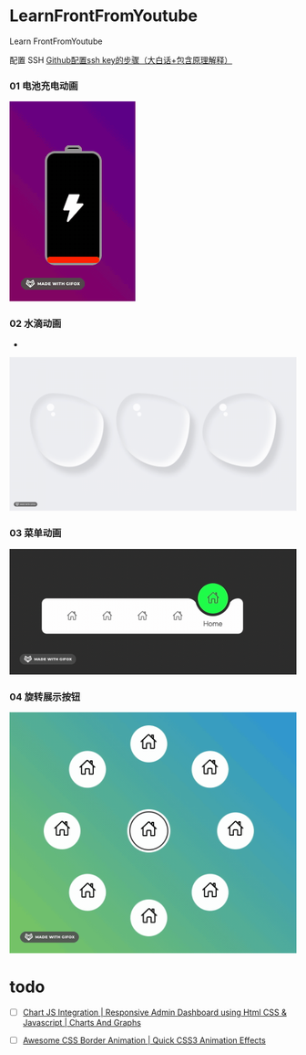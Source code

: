 # LearnFrontFromYoutube
Learn FrontFromYoutube

配置 SSH
[Github配置ssh key的步骤（大白话+包含原理解释）](https://blog.csdn.net/weixin_42310154/article/details/118340458)

### 01 电池充电动画

![](01/demo.gif)

### 02 水滴动画
* 
![](02/demo.gif)
### 03 菜单动画
![](03/demo.gif)


### 04 旋转展示按钮
![](04/demo.gif)

# todo

- [ ] [Chart JS Integration | Responsive Admin Dashboard using Html CSS & Javascript | Charts And Graphs](https://www.youtube.com/watch?v=q3zc1ph5fvg&ab_channel=OnlineTutorials)
- [ ] [Awesome CSS Border Animation | Quick CSS3 Animation Effects](https://www.youtube.com/watch?v=LYgQXOV-x24&ab_channel=OnlineTutorials)







